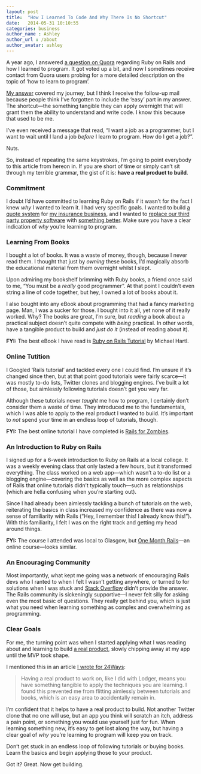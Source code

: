```yaml
---
layout: post
title:  "How I Learned To Code And Why There Is No Shortcut"
date:   2014-05-31 10:10:55
categories: business
author_name : Ashley
author_url : /about
author_avatar: ashley
---
```

<p>A year ago, I answered <a href="http://www.quora.com/Ruby-on-Rails-web-framework/How-can-I-get-better-at-using-Ruby-on-Rails">a question on Quora</a> regarding Ruby on Rails and how I learned to program. It got voted up a bit, and now I sometimes receive contact from Quora users probing for a more detailed description on the topic of &#8216;how to learn to program&#8217;.</p>

<!--more-->


<p><a href="http://www.quora.com/Ruby-on-Rails-web-framework/How-can-I-get-better-at-using-Ruby-on-Rails/answer/Ashley-Baxter-2">My answer</a> covered my journey, but I think I receive the follow-up mail because people think I&#8217;ve forgotten to include the &#8216;easy&#8217; part in my answer. The shortcut—the something tangible they can apply overnight that will grant them the ability to understand and write code. I know this because that used to be me.</p>
<p>I&#8217;ve even received a message that read, &#8220;I want a job as a programmer, but I want to wait until I land a job <em>before</em> I learn to program. How do I get a job?&#8221;.</p>
<p>Nuts.</p>
<p>So, instead of repeating the same keystrokes, I&#8217;m going to point everybody to this article from hereon in. If you are short of time or simply can&#8217;t sit through my terrible grammar, the gist of it is: <strong>have a real product to build</strong>.</p>
<h3>Commitment</h3>
<p>I doubt I&#8217;d have committed to learning Ruby on Rails if it wasn&#8217;t for the fact I knew <em>why</em> I wanted to learn it. I had very specific goals. I wanted to build <a href="http://landlord-insurance.herokuapp.com/">a quote system</a> for <a href="http://brokersdirect.co.uk/">my insurance business</a>, and I wanted to <a href="http://24ways.org/2013/levelling-up/">replace our third party property software</a> with <a href="http://lodgerapp.co.uk">something better</a>. Make sure you have a clear indication of <em>why</em> you&#8217;re learning to program.</p>
<h3>Learning From Books</h3>
<p>I bought a lot of books. It was a waste of money, though, because I never read them. I thought that just by <em>owning</em> these books, I&#8217;d magically absorb the educational material from them overnight whilst I slept.</p>
<p>Upon admiring my bookshelf brimming with Ruby books, a friend once said to me, &#8220;You must be a <em>really</em> good programmer&#8221;. At that point I couldn&#8217;t even string a line of code together, but hey, I owned a lot of books about it.</p>
<p>I also bought into any eBook about programming that had a fancy marketing page. Man, I was a sucker for those. I bought into it all, yet none of it really worked. Why? The books are great, I&#8217;m sure, but <em>reading</em> a book about a practical subject doesn&#8217;t quite compete with <em>being</em> practical. In other words, have a tangible product to build and <em>just do it</em> (instead of reading about it).</p>
<p><strong>FYI:</strong> The best eBook I have read is <a href="http://www.railstutorial.org/book">Ruby on Rails Tutorial</a> by Michael Hartl.</p>
<h3>Online Tutition</h3>
<p>I Googled &#8216;Rails tutorial&#8217; and tackled every one I could find. I&#8217;m unsure if it&#8217;s changed since then, but at that point good tutorials were fairly scarce—it was mostly to-do lists, Twitter clones and blogging engines. I&#8217;ve built a lot of those, but aimlessly following tutorials doesn&#8217;t get you very far.</p>
<p>Although these tutorials never <em>taught</em> me how to program, I certainly don&#8217;t consider them a waste of time. They introduced me to the fundamentals, which I was able to apply to the real product I wanted to build. It&#8217;s important to <em>not</em> spend your time in an endless loop of tutorials, though.</p>
<p><strong>FYI:</strong> The best online tutorial I have completed is <a href="http://railsforzombies.org/">Rails for Zombies</a>.</p>
<h3>An Introduction to Ruby on Rails</h3>
<p>I signed up for a 6-week introduction to Ruby on Rails at a local college. It was a weekly evening class that only lasted a few hours, but it transformed everything. The class worked on a web app—which wasn&#8217;t a to-do list or a blogging engine—covering the basics as well as the more complex aspects of Rails that online tutorials didn&#8217;t typically touch—such as relationships (which are hella confusing when you&#8217;re starting out).</p>
<p>Since I had already been aimlessly tackling a bunch of tutorials on the web, reiterating the basics in class increased my confidence as there was now a sense of familiarity with Rails (&#8220;Hey, I remember this! I already know this!&#8221;). With this familiarity, I felt I was on the right track and getting my head around things.</p>
<p><strong>FYI:</strong> The course I attended was local to Glasgow, but <a href="https://onemonthrails.com/">One Month Rails</a>—an online course—looks similar.</p>
<h3>An Encouraging Community</h3>
<p>Most importantly, what kept me going was a network of encouraging Rails devs who I ranted to when I felt I wasn&#8217;t getting anywhere, or turned to for solutions when I was stuck and <a href="http://stackoverflow.com">Stack Overflow</a> didn&#8217;t provide the answer. The Rails community is sickeningly supportive—I never felt silly for asking even the most basic of questions. They really get behind you, which is just what you need when learning something as complex and overwhelming as programming.</p>
<h3>Clear Goals</h3>
<p>For me, the turning point was when I started applying what I was reading about and learning to build <a href="http://lodgerapp.co.uk">a real product</a>, slowly chipping away at my app until the MVP took shape.</p>
<p>I mentioned this in an article <a href="http://24ways.org/2013/levelling-up/">I wrote for 24Ways</a>:</p>
<blockquote><p>Having a real product to work on, like I did with Lodger, means you have something tangible to apply the techniques you are learning. I found this prevented me from flitting aimlessly between tutorials and books, which is an easy area to accidentally remain in.</p></blockquote>
<p>I&#8217;m confident that it helps to have a real product to build. Not another Twitter clone that no one will use, but an app you think will scratch an itch, address a pain point, or something you would use yourself just for fun. When learning something new, it&#8217;s easy to get lost along the way, but having a clear goal of <em>why</em> you&#8217;re learning to program will keep you on track.</p>
<p>Don&#8217;t get stuck in an endless loop of following tutorials or buying books. Learn the basics and begin applying those to your product.</p>
<p>Got it? Great. Now get building.</p>